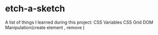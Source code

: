 # etch-a-sketch
A list of things I learned during this project:
CSS Variables
CSS Grid
DOM Manipulation(create element , remove )

